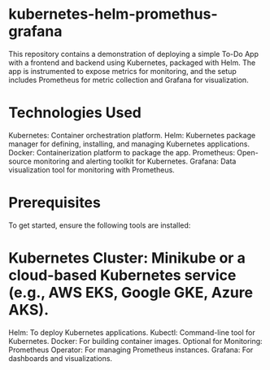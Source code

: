 # kubernetes-helm-promethus-grafana
This repository contains a demonstration of deploying a simple To-Do App with a frontend and backend using Kubernetes, packaged with Helm. The app is instrumented to expose metrics for monitoring, and the setup includes Prometheus for metric collection and Grafana for visualization.

# Technologies Used
Kubernetes: Container orchestration platform.
Helm: Kubernetes package manager for defining, installing, and managing Kubernetes applications.
Docker: Containerization platform to package the app.
Prometheus: Open-source monitoring and alerting toolkit for Kubernetes.
Grafana: Data visualization tool for monitoring with Prometheus.

# Prerequisites
To get started, ensure the following tools are installed:

# Kubernetes Cluster: Minikube or a cloud-based Kubernetes service (e.g., AWS EKS, Google GKE, Azure AKS).
Helm: To deploy Kubernetes applications.
Kubectl: Command-line tool for Kubernetes.
Docker: For building container images.
Optional for Monitoring:
Prometheus Operator: For managing Prometheus instances.
Grafana: For dashboards and visualizations.
